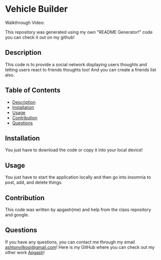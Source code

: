 # Vehicle Builder
 
Walkthrough Video:

This repository was generated using my own "README Generator!" code you can check it out on my github!

## Description
This code is to provide a social network displaying users thoughts and letting users react to friends thoughts too! And you can create a friends list also.

## Table of Contents
- [Description](#description)
- [Installation](#installation)
- [Usage](#usage)
- [Contribution](#contribution)
- [Questions](#questions)

## Installation
You just have to download the code or copy it into your local device!

## Usage
You just have to start the application locally and then go into insomnia to post, add, and delete things.

## Contribution
This code was written by apgash(me) and help from the class repository and google.

## Questions
If you have any questions, you can contact me through my email [ashtonvilkosi@gmail.com](mailto:ashtonvilkosi@gmail.com)!
Here is my GitHub where you can check out my other work [Apgash](https://github.com/Apgash)!